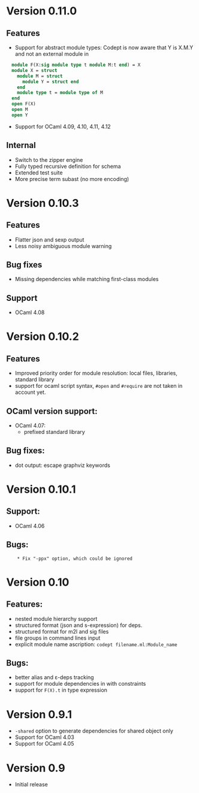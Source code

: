 # Version 0.11.0

## Features

  * Support for abstract module types:
	Codept is now aware that Y is X.M.Y and
	not an external module in

```ocaml
  module F(X:sig module type t module M:t end) = X
  module X = struct
    module M = struct
      module Y = struct end
    end
    module type t = module type of M
  end
  open F(X)
  open M
  open Y
```

  * Support for OCaml 4.09, 4.10, 4.11, 4.12

## Internal

* Switch to the zipper engine
* Fully typed recursive definition for schema
* Extended test suite
* More precise term subast (no more encoding)

# Version 0.10.3

## Features

* Flatter json and sexp output
* Less noisy ambiguous module warning

## Bug fixes

  * Missing dependencies while matching first-class modules

## Support

  * OCaml 4.08

# Version 0.10.2

## Features

  * Improved priority order for module resolution:
    local files, libraries, standard library
  * support for ocaml script syntax,
    `#open` and `#require` are not taken in account yet.

## OCaml version support:

  * OCaml 4.07:
    * prefixed standard library

## Bug fixes:

  * dot output: escape graphviz keywords

# Version 0.10.1

## Support:

  * OCaml 4.06

## Bugs:

        * Fix "-ppx" option, which could be ignored

# Version 0.10

## Features:

  * nested module hierarchy support
  * structured format (json and s-expression) for deps.
  * structured format for m2l and sig files
  * file groups in command lines input
  * explicit module name ascription: `codept filename.ml:Module_name`

## Bugs:
  * better alias and ε-deps tracking
  * support for module dependencies in with constraints
  * support for `F(X).t` in type expression

# Version 0.9.1
  * `-shared` option to generate dependencies for shared object only
  * Support for OCaml 4.03
  * Support for OCaml 4.05

# Version 0.9
  * Initial release
